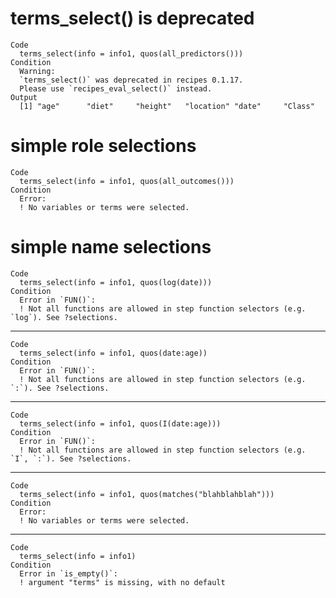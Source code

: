 # terms_select() is deprecated

    Code
      terms_select(info = info1, quos(all_predictors()))
    Condition
      Warning:
      `terms_select()` was deprecated in recipes 0.1.17.
      Please use `recipes_eval_select()` instead.
    Output
      [1] "age"      "diet"     "height"   "location" "date"     "Class"   

# simple role selections

    Code
      terms_select(info = info1, quos(all_outcomes()))
    Condition
      Error:
      ! No variables or terms were selected.

# simple name selections

    Code
      terms_select(info = info1, quos(log(date)))
    Condition
      Error in `FUN()`:
      ! Not all functions are allowed in step function selectors (e.g. `log`). See ?selections.

---

    Code
      terms_select(info = info1, quos(date:age))
    Condition
      Error in `FUN()`:
      ! Not all functions are allowed in step function selectors (e.g. `:`). See ?selections.

---

    Code
      terms_select(info = info1, quos(I(date:age)))
    Condition
      Error in `FUN()`:
      ! Not all functions are allowed in step function selectors (e.g. `I`, `:`). See ?selections.

---

    Code
      terms_select(info = info1, quos(matches("blahblahblah")))
    Condition
      Error:
      ! No variables or terms were selected.

---

    Code
      terms_select(info = info1)
    Condition
      Error in `is_empty()`:
      ! argument "terms" is missing, with no default

